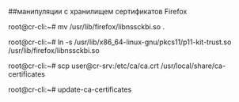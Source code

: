##манипуляции с хранилищем сертификатов Firefox

root@cr-cli:~# mv /usr/lib/firefox/libnssckbi.so .

root@cr-cli:~# ln -s /usr/lib/x86_64-linux-gnu/pkcs11/p11-kit-trust.so /usr/lib/firefox/libnssckbi.so

root@cr-cli:~# scp user@cr-srv:/etc/ca/ca.crt /usr/local/share/ca-certificates

root@cr-cli:~# update-ca-certificates


